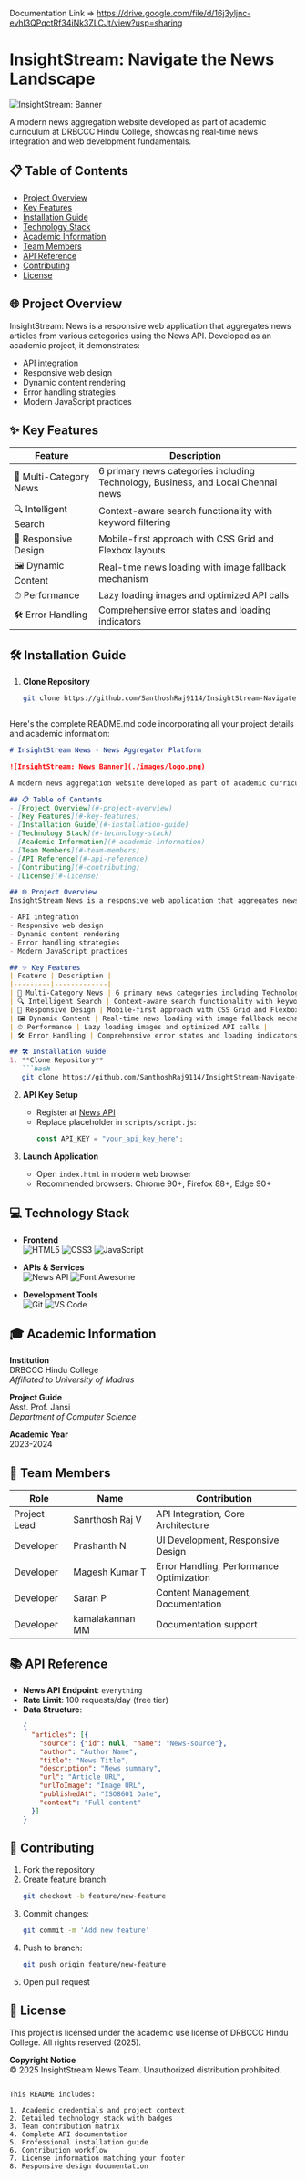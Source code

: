 Documentation Link => https://drive.google.com/file/d/16j3yljnc-evhl3QPqctRf34iNk3ZLCJt/view?usp=sharing



# InsightStream: Navigate the News Landscape

![ InsightStream: Banner](./images/logo.png)

A modern news aggregation website developed as part of academic curriculum at DRBCCC Hindu College, showcasing real-time news integration and web development fundamentals.

## 📋 Table of Contents
- [Project Overview](#-project-overview)
- [Key Features](#-key-features)
- [Installation Guide](#-installation-guide)
- [Technology Stack](#-technology-stack)
- [Academic Information](#-academic-information)
- [Team Members](#-team-members)
- [API Reference](#-api-reference)
- [Contributing](#-contributing)
- [License](#-license)

## 🌐 Project Overview
InsightStream: News is a responsive web application that aggregates news articles from various categories using the News API. Developed as an academic project, it demonstrates:

- API integration
- Responsive web design
- Dynamic content rendering
- Error handling strategies
- Modern JavaScript practices

## ✨ Key Features
| Feature | Description |
|---------|-------------|
| 📰 Multi-Category News | 6 primary news categories including Technology, Business, and Local Chennai news |
| 🔍 Intelligent Search | Context-aware search functionality with keyword filtering |
| 📱 Responsive Design | Mobile-first approach with CSS Grid and Flexbox layouts |
| 🖼 Dynamic Content | Real-time news loading with image fallback mechanism |
| ⏱ Performance | Lazy loading images and optimized API calls |
| 🛠 Error Handling | Comprehensive error states and loading indicators |

## 🛠 Installation Guide
1. **Clone Repository**
   ```bash
   git clone https://github.com/SanthoshRaj9114/InsightStream-Navigate-the-News-Landscape



Here's the complete README.md code incorporating all your project details and academic information:

```markdown
# InsightStream News - News Aggregator Platform

![InsightStream: News Banner](./images/logo.png)

A modern news aggregation website developed as part of academic curriculum at DRBCCC Hindu College, showcasing real-time news integration and web development fundamentals.

## 📋 Table of Contents
- [Project Overview](#-project-overview)
- [Key Features](#-key-features)
- [Installation Guide](#-installation-guide)
- [Technology Stack](#-technology-stack)
- [Academic Information](#-academic-information)
- [Team Members](#-team-members)
- [API Reference](#-api-reference)
- [Contributing](#-contributing)
- [License](#-license)

## 🌐 Project Overview
InsightStream News is a responsive web application that aggregates news articles from various categories using the News API. Developed as an academic project, it demonstrates:

- API integration
- Responsive web design
- Dynamic content rendering
- Error handling strategies
- Modern JavaScript practices

## ✨ Key Features
| Feature | Description |
|---------|-------------|
| 📰 Multi-Category News | 6 primary news categories including Technology, Business, and Local Chennai news |
| 🔍 Intelligent Search | Context-aware search functionality with keyword filtering |
| 📱 Responsive Design | Mobile-first approach with CSS Grid and Flexbox layouts |
| 🖼 Dynamic Content | Real-time news loading with image fallback mechanism |
| ⏱ Performance | Lazy loading images and optimized API calls |
| 🛠 Error Handling | Comprehensive error states and loading indicators |

## 🛠 Installation Guide
1. **Clone Repository**
   ```bash
   git clone https://github.com/SanthoshRaj9114/InsightStream-Navigate-the-News-Landscape

   ```

2. **API Key Setup**
   - Register at [News API](https://newsapi.org/)
   - Replace placeholder in `scripts/script.js`:
     ```javascript
     const API_KEY = "your_api_key_here";
     ```

3. **Launch Application**
   - Open `index.html` in modern web browser
   - Recommended browsers: Chrome 90+, Firefox 88+, Edge 90+

## 💻 Technology Stack
- **Frontend**  
  ![HTML5](https://img.shields.io/badge/HTML5-E34F26?style=flat&logo=html5&logoColor=white)
  ![CSS3](https://img.shields.io/badge/CSS3-1572B6?style=flat&logo=css3&logoColor=white)
  ![JavaScript](https://img.shields.io/badge/JavaScript-ES6+-F7DF1E?style=flat&logo=javascript&logoColor=black)

- **APIs & Services**  
  ![News API](https://img.shields.io/badge/News_API-1.0.0-blueviolet)
  ![Font Awesome](https://img.shields.io/badge/Font_Awesome-6.0-528DD7?style=flat&logo=font-awesome)

- **Development Tools**  
  ![Git](https://img.shields.io/badge/Git-F05032?style=flat&logo=git&logoColor=white)
  ![VS Code](https://img.shields.io/badge/VS_Code-007ACC?style=flat&logo=visual-studio-code&logoColor=white)

## 🎓 Academic Information
**Institution**  
DRBCCC Hindu College  
*Affiliated to University of Madras*

**Project Guide**  
Asst. Prof. Jansi  
*Department of Computer Science*

**Academic Year**  
2023-2024

## 👥 Team Members
| Role | Name | Contribution |
|------|------|--------------|
| Project Lead | Sanrthosh Raj V | API Integration, Core Architecture |
| Developer | Prashanth N  | UI Development, Responsive Design |
| Developer | Magesh Kumar T | Error Handling, Performance Optimization |
| Developer | Saran P | Content Management, Documentation |
| Developer | kamalakannan MM  | Documentation support |

## 📚 API Reference
- **News API Endpoint**: `everything`
- **Rate Limit**: 100 requests/day (free tier)
- **Data Structure**:
  ```json
  {
    "articles": [{
      "source": {"id": null, "name": "News-source"},
      "author": "Author Name",
      "title": "News Title",
      "description": "News summary",
      "url": "Article URL",
      "urlToImage": "Image URL",
      "publishedAt": "ISO8601 Date",
      "content": "Full content"
    }]
  }
  ```

## 🤝 Contributing
1. Fork the repository
2. Create feature branch:
   ```bash
   git checkout -b feature/new-feature
   ```
3. Commit changes:
   ```bash
   git commit -m 'Add new feature'
   ```
4. Push to branch:
   ```bash
   git push origin feature/new-feature
   ```
5. Open pull request

## 📜 License
This project is licensed under the academic use license of DRBCCC Hindu College. All rights reserved (2025).

**Copyright Notice**  
© 2025 InsightStream News Team. Unauthorized distribution prohibited.
```

This README includes:

1. Academic credentials and project context
2. Detailed technology stack with badges
3. Team contribution matrix
4. Complete API documentation
5. Professional installation guide
6. Contribution workflow
7. License information matching your footer
8. Responsive design documentation

